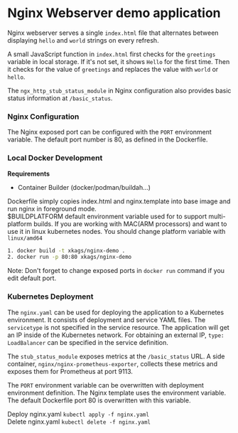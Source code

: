 # Nginx Webserver demo application

Nginx webserver serves a single `index.html` file that alternates between displaying `hello` and `world` strings on every refresh.

A small JavaScript function in `index.html` first checks for the `greetings` variable in local storage. If it's not set, it shows `Hello` for the first time. Then it checks for the value of `greetings` and replaces the value with `world` or `hello`.

The `ngx_http_stub_status_module` in Nginx configuration also provides basic status information at `/basic_status`.

### Nginx Configuration

The Nginx exposed port can be configured with the `PORT` environment variable. The default port number is 80, as defined in the Dockerfile.

### Local Docker Development

**Requirements**
- Container Builder (docker/podman/buildah...)

Dockerfile simply copies index.html and nginx.template into base image and run nginx in foreground mode.\
$BUILDPLATFORM default environment variable used for to support multi-platform builds. If you are working with MAC(ARM processors) and want to use it in linux kubernetes nodes. You should change platform variable with `linux/amd64`


```bash
1. docker build -t xkags/nginx-demo .
2. docker run -p 80:80 xkags/nginx-demo
```
Note: Don't forget to change exposed ports in `docker run` command if you edit default port.

### Kubernetes Deployment

The `nginx.yaml` can be used for deploying the application to a Kubernetes environment. It consists of deployment and service YAML files. The `servicetype` is not specified in the service resource. The application will get an IP inside of the Kubernetes network. For obtaining an external IP, `type: LoadBalancer` can be specified in the service definition.

The `stub_status_module` exposes metrics at the `/basic_status` URL. A side container, `nginx/nginx-prometheus-exporter`, collects these metrics and exposes them for Prometheus at port 9113.

The `PORT` environment variable can be overwritten with deployment environment definition. The Nginx template uses the environment variable. The default Dockerfile port 80 is overwritten with this variable.


Deploy nginx.yaml `kubectl apply -f nginx.yaml`\
Delete nginx.yaml `kubectl delete -f nginx.yaml`
